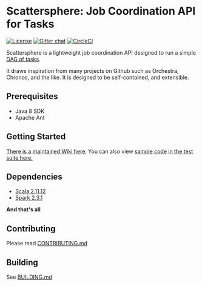 # Scattersphere: Job Coordination API for Tasks

[![License](https://img.shields.io/badge/License-Apache%202.0-blue.svg)](https://opensource.org/licenses/Apache-2.0)
[![Gitter chat](https://badges.gitter.im/gitterHQ/gitter.png)](https://gitter.im/scattersphere)
[![CircleCI](https://circleci.com/gh/KenSuenobu/scattersphere.svg?style=svg)](https://circleci.com/gh/KenSuenobu/scattersphere)

Scattersphere is a lightweight job coordination API designed to run a simple 
[DAG of tasks](https://en.wikipedia.org/wiki/Directed_acyclic_graph).

It draws inspiration from many projects on Github such as Orchestra, Chronos, and
the like.  It is designed to be self-contained, and extensible.

## Prerequisites

- Java 8 SDK
- Apache Ant

## Getting Started

[There is a maintained Wiki here.](https://github.com/KenSuenobu/scattersphere/wiki)  You can also view
[sample code in the test suite here.](/scattersphere-core/src/test/scala/io/buildfactory/scattersphere/core/util)

## Dependencies

- [Scala 2.11.12](https://www.scala-lang.org)
- [Spark 2.3.1](http://spark.apache.org)

**And that's all**

## Contributing

Please read [CONTRIBUTING.md](/scattersphere-docs/CONTRIBUTING.md)

## Building

See [BUILDING.md](/scattersphere-docs/BUILDING.md)
